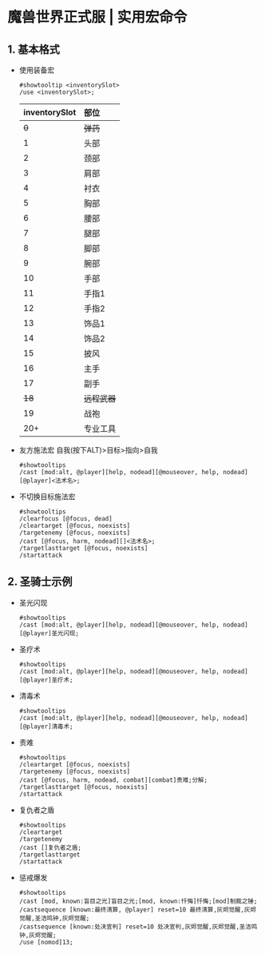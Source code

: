 # 魔兽世界正式服 | 实用宏命令

## 1. 基本格式

+ 使用装备宏
  
  ```text
  #showtooltip <inventorySlot>
  /use <inventorySlot>;
  ```
  
  | inventorySlot | 部位         |
  | :------------ | :----------- |
  | ~~0~~         | ~~弹药~~     |
  | 1             | 头部         |
  | 2             | 颈部         |
  | 3             | 肩部         |
  | 4             | 衬衣         |
  | 5             | 胸部         |
  | 6             | 腰部         |
  | 7             | 腿部         |
  | 8             | 脚部         |
  | 9             | 腕部         |
  | 10            | 手部         |
  | 11            | 手指1        |
  | 12            | 手指2        |
  | 13            | 饰品1        |
  | 14            | 饰品2        |
  | 15            | 披风         |
  | 16            | 主手         |
  | 17            | 副手         |
  | ~~18~~        | ~~远程武器~~ |
  | 19            | 战袍         |
  | 20+           | 专业工具     |

+ 友方施法宏 自我(按下ALT)>目标>指向>自我
  
  ```text
  #showtooltips
  /cast [mod:alt, @player][help, nodead][@mouseover, help, nodead][@player]<法术名>;
  ```

+ 不切换目标施法宏
  
  ```text
  #showtooltips
  /clearfocus [@focus, dead]
  /cleartarget [@focus, noexists]
  /targetenemy [@focus, noexists]
  /cast [@focus, harm, nodead][]<法术名>;
  /targetlasttarget [@focus, noexists]
  /startattack
  ```

## 2. 圣骑士示例

+ 圣光闪现
  
  ```text
  #showtooltips
  /cast [mod:alt, @player][help, nodead][@mouseover, help, nodead][@player]圣光闪现;
  ```
  
+ 圣疗术
  
  ```text
  #showtooltips
  /cast [mod:alt, @player][help, nodead][@mouseover, help, nodead][@player]圣疗术;
  ```

+ 清毒术
  
  ```text
  #showtooltips
  /cast [mod:alt, @player][help, nodead][@mouseover, help, nodead][@player]清毒术;
  ```

+ 责难
  
  ```text
  #showtooltips
  /cleartarget [@focus, noexists]
  /targetenemy [@focus, noexists]
  /cast [@focus, harm, nodead, combat][combat]责难;分解;
  /targetlasttarget [@focus, noexists]
  /startattack
  ```

+ 复仇者之盾
  
  ```text
  #showtooltips
  /cleartarget
  /targetenemy
  /cast []复仇者之盾;
  /targetlasttarget
  /startattack
  ```

+ 惩戒爆发
  
  ```text
  #showtooltips
  /cast [mod, known:盲目之光]盲目之光;[mod, known:忏悔]忏悔;[mod]制裁之锤;
  /castsequence [known:最终清算, @player] reset=10 最终清算,灰烬觉醒,灰烬觉醒,圣洁鸣钟,灰烬觉醒;
  /castsequence [known:处决宣判] reset=10 处决宣判,灰烬觉醒,灰烬觉醒,圣洁鸣钟,灰烬觉醒;
  /use [nomod]13;
  ```
